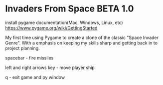 # Invaders From Space BETA 1.0
install pygame documentation(Mac, Windows, Linux, etc)
https://www.pygame.org/wiki/GettingStarted

My first time using Pygame to create a clone of the classic "Space Invader Genre". With a emphasis on keeping my skills sharp and getting back in to project planning.

spacebar - fire missiles

left and right arrows key - move player ship

q - exit game and py window